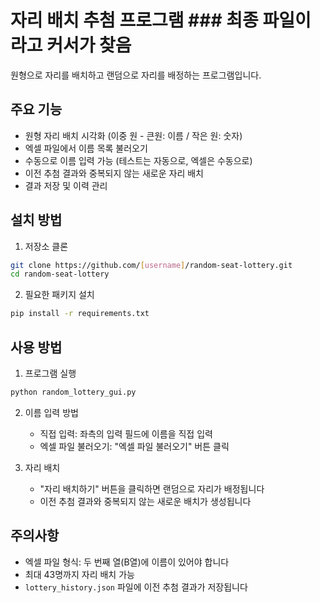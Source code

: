# 자리 배치 추첨 프로그램  ### 최종 파일이라고 커서가 찾음

원형으로 자리를 배치하고 랜덤으로 자리를 배정하는 프로그램입니다.

## 주요 기능

- 원형 자리 배치 시각화 (이중 원 - 큰원: 이름 / 작은 원: 숫자) 
- 엑셀 파일에서 이름 목록 불러오기
- 수동으로 이름 입력 가능 (테스트는 자동으로, 엑셀은 수동으로)
- 이전 추첨 결과와 중복되지 않는 새로운 자리 배치
- 결과 저장 및 이력 관리

## 설치 방법

1. 저장소 클론
```bash
git clone https://github.com/[username]/random-seat-lottery.git
cd random-seat-lottery
```

2. 필요한 패키지 설치
```bash
pip install -r requirements.txt
```

## 사용 방법

1. 프로그램 실행
```bash
python random_lottery_gui.py
```

2. 이름 입력 방법
   - 직접 입력: 좌측의 입력 필드에 이름을 직접 입력
   - 엑셀 파일 불러오기: "엑셀 파일 불러오기" 버튼 클릭

3. 자리 배치
   - "자리 배치하기" 버튼을 클릭하면 랜덤으로 자리가 배정됩니다
   - 이전 추첨 결과와 중복되지 않는 새로운 배치가 생성됩니다

## 주의사항

- 엑셀 파일 형식: 두 번째 열(B열)에 이름이 있어야 합니다
- 최대 43명까지 자리 배치 가능
- `lottery_history.json` 파일에 이전 추첨 결과가 저장됩니다 
